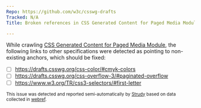 ```yaml
---
Repo: https://github.com/w3c/csswg-drafts
Tracked: N/A
Title: Broken references in CSS Generated Content for Paged Media Module

---
```


While crawling [CSS Generated Content for Paged Media Module](https://drafts.csswg.org/css-gcpm/), the following links to other specifications were detected as pointing to non-existing anchors, which should be fixed:
* [ ] https://drafts.csswg.org/css-color/#cmyk-colors
* [ ] https://drafts.csswg.org/css-overflow-3/#paginated-overflow
* [ ] https://www.w3.org/TR/css3-selectors/#first-letter

<sub>This issue was detected and reported semi-automatically by [Strudy](https://github.com/w3c/strudy/) based on data collected in [webref](https://github.com/w3c/webref/).</sub>